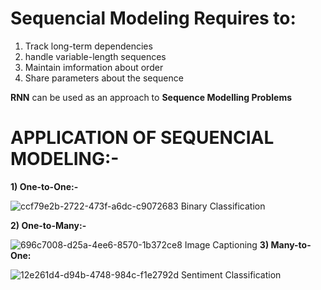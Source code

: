 
# Sequencial Modeling Requires to:

1) Track long-term dependencies
2) handle variable-length sequences
3) Maintain imformation about order
4) Share parameters about the sequence

**RNN** can be used as an approach to **Sequence Modelling Problems**
# APPLICATION OF SEQUENCIAL MODELING:-
**1) One-to-One:-**

![ccf79e2b-2722-473f-a6dc-c9072683](https://user-images.githubusercontent.com/68476475/122670225-82108e00-d1de-11eb-9b28-ff945fb2b059.jpg)
Binary Classification

**2) One-to-Many:-**

![696c7008-d25a-4ee6-8570-1b372ce8](https://user-images.githubusercontent.com/68476475/122670385-7a051e00-d1df-11eb-88ad-3f5ef6bdb810.jpg)
Image Captioning
**3) Many-to-One:**

![12e261d4-d94b-4748-984c-f1e2792d](https://user-images.githubusercontent.com/68476475/122670178-3e1d8900-d1de-11eb-9297-7037a0973202.jpg)
 Sentiment Classification


